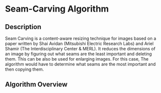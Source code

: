 # Seam-Carving Algorithm

## Description
Seam Carving is a content-aware resizing technique for images based on a paper written by Shai Avidan (Mitsubishi Electric Research Labs) and Ariel Shamir (The Interdisciplinary Center & MERL). It reduces the dimensions of an image by figuring out what seams are the least important and deleting them. This can be also be used for enlarging images. For this case, The algorithm would have to determine what seams are the most important and then copying them.

## Algorithm Overview
